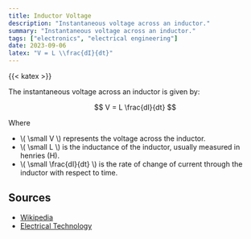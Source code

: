 ```yaml
---
title: Inductor Voltage
description: "Instantaneous voltage across an inductor."
summary: "Instantaneous voltage across an inductor."
tags: ["electronics", "electrical engineering"]
date: 2023-09-06
latex: "V = L \\frac{dI}{dt}"
---
```


{{< katex >}}

The instantaneous voltage across an inductor is given by:

$$ V = L \frac{dI}{dt} $$

Where

- \\( \small V \\) represents the voltage across the inductor.
- \\( \small L \\) is the inductance of the inductor, usually measured in henries (H).
- \\( \small \frac{dI}{dt} \\) is the rate of change of current through the inductor with respect to time.


## Sources

- [Wikipedia](https://en.wikipedia.org/wiki/Inductor)
- [Electrical Technology](https://www.electricaltechnology.org/2020/10/inductor-inductance-formula-equations.html)

